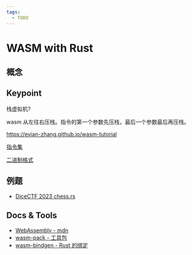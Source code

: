 ```yaml
---
tags:
  - TODO
---
```


# WASM with Rust

## 概念

## Keypoint

栈虚拟机?

wasm 从左往右压栈。指令的第一个参数先压栈，最后一个参数最后再压栈。

https://evian-zhang.github.io/wasm-tutorial

[指令集](https://webassembly.github.io/spec/core/appendix/index-instructions.html)

[二进制格式](https://webassembly.github.io/spec/core/binary/index.html#high-level-structure)


## 例题

- [DiceCTF 2023 chess.rs](../Writeups/DiceCTF2023/DiceCTF-2023-chess-rs.md)

## Docs & Tools
- [WebAssembly - mdn](https://developer.mozilla.org/zh-CN/docs/WebAssembly)
- [wasm-pack - 工具包](https://rustwasm.github.io/wasm-pack/)
- [wasm-bindgen - Rust 的绑定](https://github.com/rustwasm/wasm-bindgen)